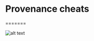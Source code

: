 # Provenance cheats
=======

 ![alt text](https://66.media.tumblr.com/92b73e29f3a70a0e60d2271cea48ec6d/tumblr_neu2b4uytL1t0wlalo3_250.png "Screenshot")

